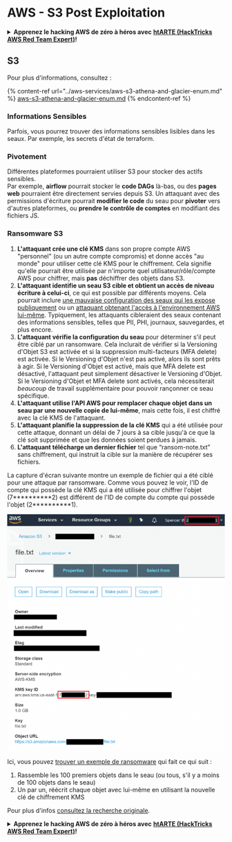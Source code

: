 # AWS - S3 Post Exploitation

<details>

<summary><strong>Apprenez le hacking AWS de zéro à héros avec</strong> <a href="https://training.hacktricks.xyz/courses/arte"><strong>htARTE (HackTricks AWS Red Team Expert)</strong></a><strong>!</strong></summary>

Autres moyens de soutenir HackTricks :

* Si vous souhaitez voir votre **entreprise annoncée dans HackTricks** ou **télécharger HackTricks en PDF**, consultez les [**PLANS D'ABONNEMENT**](https://github.com/sponsors/carlospolop)!
* Obtenez le [**merchandising officiel PEASS & HackTricks**](https://peass.creator-spring.com)
* Découvrez [**La Famille PEASS**](https://opensea.io/collection/the-peass-family), notre collection d'[**NFTs exclusifs**](https://opensea.io/collection/the-peass-family)
* **Rejoignez le** 💬 [**groupe Discord**](https://discord.gg/hRep4RUj7f) ou le [**groupe telegram**](https://t.me/peass) ou **suivez** moi sur **Twitter** 🐦 [**@carlospolopm**](https://twitter.com/carlospolopm)**.**
* **Partagez vos astuces de hacking en soumettant des PRs aux dépôts github** [**HackTricks**](https://github.com/carlospolop/hacktricks) et [**HackTricks Cloud**](https://github.com/carlospolop/hacktricks-cloud).

</details>

## S3

Pour plus d'informations, consultez :

{% content-ref url="../aws-services/aws-s3-athena-and-glacier-enum.md" %}
[aws-s3-athena-and-glacier-enum.md](../aws-services/aws-s3-athena-and-glacier-enum.md)
{% endcontent-ref %}

### Informations Sensibles

Parfois, vous pourrez trouver des informations sensibles lisibles dans les seaux. Par exemple, les secrets d'état de terraform.

### Pivotement

Différentes plateformes pourraient utiliser S3 pour stocker des actifs sensibles.\
Par exemple, **airflow** pourrait stocker le **code DAGs** là-bas, ou des **pages web** pourraient être directement servies depuis S3. Un attaquant avec des permissions d'écriture pourrait **modifier le code** du seau pour **pivoter** vers d'autres plateformes, ou **prendre le contrôle de comptes** en modifiant des fichiers JS.

### Ransomware S3

1. **L'attaquant crée une clé KMS** dans son propre compte AWS "personnel" (ou un autre compte compromis) et donne accès "au monde" pour utiliser cette clé KMS pour le chiffrement. Cela signifie qu'elle pourrait être utilisée par n'importe quel utilisateur/rôle/compte AWS pour chiffrer, mais **pas** déchiffrer des objets dans S3.
2. **L'attaquant identifie un seau S3 cible et obtient un accès de niveau écriture à celui-ci**, ce qui est possible par différents moyens. Cela pourrait inclure [une mauvaise configuration des seaux qui les expose publiquement](https://rhinosecuritylabs.com/penetration-testing/penetration-testing-aws-storage/) ou un [attaquant obtenant l'accès à l'environnement AWS lui-même](https://rhinosecuritylabs.com/penetration-testing/penetration-testing-aws-storage/). Typiquement, les attaquants cibleraient des seaux contenant des informations sensibles, telles que PII, PHI, journaux, sauvegardes, et plus encore.
3. **L'attaquant vérifie la configuration du seau** pour déterminer s'il peut être ciblé par un ransomware. Cela inclurait de vérifier si la Versioning d'Objet S3 est activée et si la suppression multi-facteurs (MFA delete) est activée. Si le Versioning d'Objet n'est pas activé, alors ils sont prêts à agir. Si le Versioning d'Objet est activé, mais que MFA delete est désactivé, l'attaquant peut simplement désactiver le Versioning d'Objet. Si le Versioning d'Objet et MFA delete sont activés, cela nécessiterait _beaucoup_ de travail supplémentaire pour pouvoir rançonner ce seau spécifique.
4. **L'attaquant utilise l'API AWS pour remplacer chaque objet dans un seau par une nouvelle copie de lui-même**, mais cette fois, il est chiffré avec la clé KMS de l'attaquant.
5. **L'attaquant planifie la suppression de la clé KMS** qui a été utilisée pour cette attaque, donnant un délai de 7 jours à sa cible jusqu'à ce que la clé soit supprimée et que les données soient perdues à jamais.
6. **L'attaquant télécharge un dernier fichier** tel que “ransom-note.txt” sans chiffrement, qui instruit la cible sur la manière de récupérer ses fichiers.

La capture d'écran suivante montre un exemple de fichier qui a été ciblé pour une attaque par ransomware. Comme vous pouvez le voir, l'ID de compte qui possède la clé KMS qui a été utilisée pour chiffrer l'objet (7\*\*\*\*\*\*\*\*\*\*2) est différent de l'ID de compte du compte qui possède l'objet (2\*\*\*\*\*\*\*\*\*\*1).

![](<../../../.gitbook/assets/image (2) (1) (1) (1) (1) (1) (1) (1) (1) (1) (1) (1) (1) (1).png>)

Ici, vous pouvez [trouver un exemple de ransomware](https://github.com/RhinoSecurityLabs/Cloud-Security-Research/blob/master/AWS/s3\_ransomware/s3-ransomware-poc.py) qui fait ce qui suit :

1. Rassemble les 100 premiers objets dans le seau (ou tous, s'il y a moins de 100 objets dans le seau)
2. Un par un, réécrit chaque objet avec lui-même en utilisant la nouvelle clé de chiffrement KMS

Pour plus d'infos [consultez la recherche originale](https://rhinosecuritylabs.com/aws/s3-ransomware-part-1-attack-vector/).

<details>

<summary><strong>Apprenez le hacking AWS de zéro à héros avec</strong> <a href="https://training.hacktricks.xyz/courses/arte"><strong>htARTE (HackTricks AWS Red Team Expert)</strong></a><strong>!</strong></summary>

Autres moyens de soutenir HackTricks :

* Si vous souhaitez voir votre **entreprise annoncée dans HackTricks** ou **télécharger HackTricks en PDF**, consultez les [**PLANS D'ABONNEMENT**](https://github.com/sponsors/carlospolop)!
* Obtenez le [**merchandising officiel PEASS & HackTricks**](https://peass.creator-spring.com)
* Découvrez [**La Famille PEASS**](https://opensea.io/collection/the-peass-family), notre collection d'[**NFTs exclusifs**](https://opensea.io/collection/the-peass-family)
* **Rejoignez le** 💬 [**groupe Discord**](https://discord.gg/hRep4RUj7f) ou le [**groupe telegram**](https://t.me/peass) ou **suivez** moi sur **Twitter** 🐦 [**@carlospolopm**](https://twitter.com/carlospolopm)**.**
* **Partagez vos astuces de hacking en soumettant des PRs aux dépôts github** [**HackTricks**](https://github.com/carlospolop/hacktricks) et [**HackTricks Cloud**](https://github.com/carlospolop/hacktricks-cloud).

</details>
